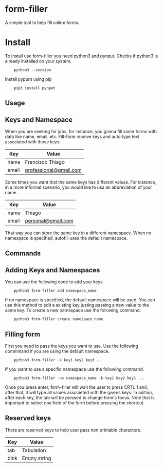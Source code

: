 # form-filler
A simple tool to help fill online forms.

# Install

To install use form-filler you need python3 and pynput. Checks if python3 is already installed on your system.

``` 
    python3 --version
```

Install pypunt using pip

```
    pip3 install pynput
```

## Usage

## Keys and Namespace

When you are seeking for jobs, for instance, you gonna fill some forms with data like name, email, etc. Fill-form receive keys and auto type text associated with those keys.

| Key   | Value            |
|-------|------------------|
| name  | Francisco Thiago |
| email | professional@gmail.com  |

Some times you want that the same keys has different values. For instance, in a more informal scenario, you would like to usa an abbreviation of your name.

| Key   | Value            |
|-------|------------------|
| name  | Thiago |
| email | personal@gmail.com  |

That way you can store the same key in a different namespace. When no namespace is specified, autofill uses the default namespace.

## Commands

## Adding Keys and Namespaces

You can use the following code to add your keys

```
    python3 form-filler add namespace_name
```

If no namespace is specified, the default namespace will be used. You can use this method to edit a existing key justing passing a new value to the same key. To create a new namespace use the following command.

```
    python3 form-filler create namespace_name
```

## Filling form

First you need to pass the keys you want to use. Use the following commmand if you are using the default namespace.

```
    python3 form-filler -k key1 key2 key3 ...
```

If you want to use a specific namespace use the following command.

```
    python3 form-filler -ns namespace_name -k key1 key2 key3 ...
```

Once you press enter, form-filler will wait the user to press CRTL 1 and, after that, it will type all values associeted with the givens keys. In adition, after each key, the tab will be pressed to change form's focus. Note that is important to select one field of the form before pressing the shortcut. 

## Reserved keys

Thera are reserved keys to help user pass non printable characters.

| Key   | Value            |
|-------|------------------|
| tab  | Tabulation |
| blnk | Empty string|



